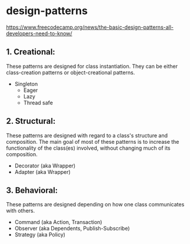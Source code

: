 # design-patterns

https://www.freecodecamp.org/news/the-basic-design-patterns-all-developers-need-to-know/

## 1. Creational: 
These patterns are designed for class instantiation. They can be either class-creation patterns or object-creational patterns.
    
- Singleton
  - Eager
  - Lazy
  - Thread safe


## 2. Structural: 
These patterns are designed with regard to a class's structure and composition. The main goal of most of these patterns is to increase the functionality of the class(es) involved, without changing much of its composition.

- Decorator (aka Wrapper)
- Adapter (aka Wrapper)

## 3. Behavioral: 
These patterns are designed depending on how one class communicates with others.

- Command (aka Action, Transaction)
- Observer (aka Dependents, Publish-Subscribe)
- Strategy (aka Policy)